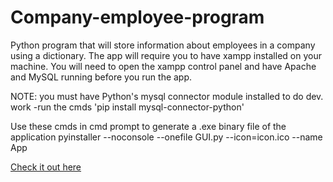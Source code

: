 # Company-employee-program
Python program that will store information about employees in a company using a dictionary. 
The app will require you to have xampp installed on your machine. 
You will need to open the xampp control panel and have Apache and MySQL running before you run the app.  

NOTE: you must have Python's mysql connector module installed to do dev. work
-run the cmds 'pip install mysql-connector-python'

Use these cmds in cmd prompt to generate a .exe binary file of the application
pyinstaller --noconsole --onefile GUI.py --icon=icon.ico --name App

[Check it out here](https://brianperel.github.io/project2.html)